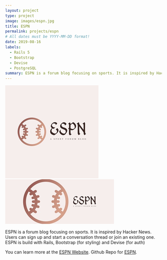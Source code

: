 ```yaml
---
layout: project
type: project
image: images/espn.jpg
title: ESPN
permalink: projects/espn
# All dates must be YYYY-MM-DD format!
date: 2019-08-16
labels:
  - Rails 5
  - Bootstrap
  - Devise
  - PostgreSQL
summary: ESPN is a forum blog focusing on sports. It is inspired by Hacker News.
---
```


<div class="ui small rounded images">
  <img class="ui image" src="../images/espn.jpg">
  <img class="ui image" src="../images/espn2.jpg">
</div>

ESPN is a forum blog focusing on sports. It is inspired by Hacker News. Users can sign up and start a conversation thread or join an existing one. ESPN is build with Rails, Bootstrap (for styling) and Devise (for auth)

You can learn more at the [ESPN Website]().
Github Repo for [ESPN](https://github.com/PJMantoss/espn).




